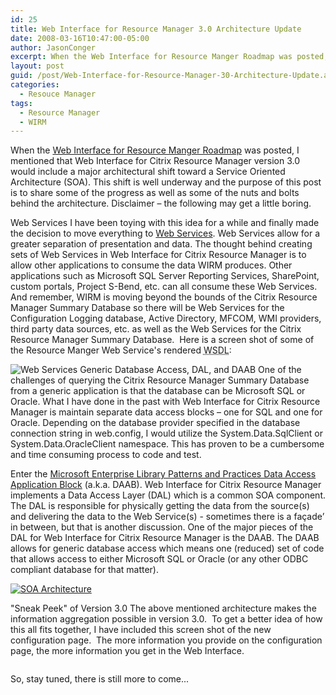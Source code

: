 ```yaml
---
id: 25
title: Web Interface for Resource Manager 3.0 Architecture Update
date: 2008-03-16T10:47:00-05:00
author: JasonConger
excerpt: When the Web Interface for Resource Manger Roadmap was posted, I mentioned that Web Interface for Citrix Resource Manager version 3.0 would include a major architectural shift toward a Service Oriented Architecture (SOA). This shift is well underway and the purpose of this post is to share some of the progress as well as some of the nuts and bolts behind the architecture.
layout: post
guid: /post/Web-Interface-for-Resource-Manager-30-Architecture-Update.aspx
categories:
  - Resouce Manager
tags:
  - Resource Manager
  - WIRM
---
```

When the <a title="Web Interface for Resource Manger Roadmap" href="http://www.jasonconger.com/Web-Interface-for-Resource-Manager-Roadmap.aspx">Web Interface for Resource Manger Roadmap</a> was posted, I mentioned that Web Interface for Citrix Resource Manager version 3.0 would include a major architectural shift toward a Service Oriented Architecture (SOA). This shift is well underway and the purpose of this post is to share some of the progress as well as some of the nuts and bolts behind the architecture. Disclaimer – the following may get a little boring.

<span class="heading">Web Services</span>
I have been toying with this idea for a while and finally made the decision to move everything to <a href="http://msdn.microsoft.com/webservices/" target="_blank">Web Services</a>. Web Services allow for a greater separation of presentation and data. The thought behind creating sets of Web Services in Web Interface for Citrix Resource Manager is to allow other applications to consume the data WIRM produces. Other applications such as Microsoft SQL Server Reporting Services, SharePoint, custom portals, Project S-Bend, etc. can all consume these Web Services. And remember, WIRM is moving beyond the bounds of the Citrix Resource Manager Summary Database so there will be Web Services for the Configuration Logging database, Active Directory, MFCOM, WMI providers, third party data sources, etc. as well as the Web Services for the Citrix Resource Manager Summary Database.  Here is a screen shot of some of the Resource Manger Web Service's rendered <acronym title="Web Service Description Language">WSDL</acronym>:

<img src="http://www.jasonconger.com/images/articleImages/WIRM/v3.0_update/web_services.gif" alt="Web Services" />

<span class="heading">
Generic Database Access, DAL, and DAAB</span>
One of the challenges of querying the Citrix Resource Manager Summary Database from a generic application is that the database can be Microsoft SQL or Oracle. What I have done in the past with Web Interface for Citrix Resource Manager is maintain separate data access blocks – one for SQL and one for Oracle. Depending on the database provider specified in the database connection string in web.config, I would utilize the System.Data.SqlClient or System.Data.OracleClient namespace. This has proven to be a cumbersome and time consuming process to code and test.

Enter the <a href="http://msdn2.microsoft.com/en-us/library/aa480458.aspx">Microsoft Enterprise Library Patterns and Practices Data Access Application Block</a> (a.k.a. DAAB). Web Interface for Citrix Resource Manager implements a Data Access Layer (DAL) which is a common SOA component. The DAL is responsible for physically getting the data from the source(s) and delivering the data to the Web Service(s) - sometimes there is a façade’ in between, but that is another discussion. One of the major pieces of the DAL for Web Interface for Citrix Resource Manager is the DAAB. The DAAB allows for generic database access which means one (reduced) set of code that allows access to either Microsoft SQL or Oracle (or any other ODBC compliant database for that matter).

<a href="http://www.jasonconger.com/images/articleImages/WIRM/v3.0_update/SOA_large.gif" target="_blank"><img src="http://www.jasonconger.com/images/articleImages/WIRM/v3.0_update/SOA_small.gif" alt="SOA Architecture" /></a>

<span class="heading">"Sneak Peek" of Version 3.0</span>
The above mentioned architecture makes the information aggregation possible in version 3.0.  To get a better idea of how this all fits together, I have included this screen shot of the new configuration page.  The more information you provide on the configuration page, the more information you get in the Web Interface.

<a href="http://www.jasonconger.com/images/articleImages/WIRM/v3.0_update/configuration.gif" target="_blank"><img src="http://www.jasonconger.com/images/articleImages/WIRM/v3.0_update/configuration_small.gif" alt="" /></a>

So, stay tuned, there is still more to come...
